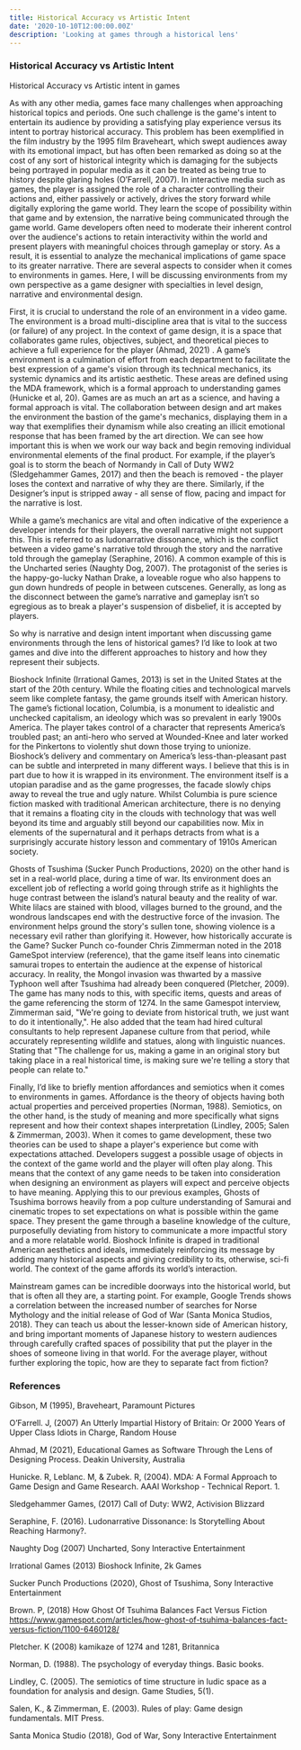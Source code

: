 ```yaml
---
title: Historical Accuracy vs Artistic Intent
date: '2020-10-10T12:00:00.00Z'
description: 'Looking at games through a historical lens'
---
```


### Historical Accuracy vs Artistic Intent
Historical Accuracy vs Artistic intent in games

As with any other media, games  face many challenges when approaching historical topics and periods. One such challenge is the game's intent to entertain its audience by providing a satisfying play experience versus its intent to portray historical accuracy. This problem has been exemplified in the film industry by the 1995 film Braveheart, which swept audiences away with its emotional impact, but has often been remarked as doing so at the cost of any sort of historical integrity which is damaging for the subjects being portrayed in popular media as it can be treated as being true to history despite glaring holes (O’Farrell, 2007). In interactive media such as games, the player is assigned the role of a character controlling their actions and, either passively or actively, drives the story forward while digitally exploring the game world. They learn the scope of possibility within that game and by extension, the narrative being communicated through the game world. Game developers often need to moderate their inherent control over the audience's actions to retain interactivity within the world and present players with meaningful choices through gameplay or story. As a result, it is essential to analyze the mechanical implications of game space to its greater narrative. There are several aspects to consider when it comes to environments in games. Here, I will be discussing environments from my own perspective as a game designer with specialties in level design, narrative and environmental design. 

First, it is crucial to understand the role of an environment in a video game. The environment is a broad multi-discipline area that is vital to the success (or failure) of any project. In the context of game design, it is a space that collaborates game rules, objectives, subject, and theoretical pieces to achieve a full experience for the player (Ahmad, 2021) . A game’s environment is a culmination of effort from each department to facilitate the best expression of a game's vision through its technical mechanics, its systemic dynamics and its artistic aesthetic. These areas are defined using the MDA framework, which is a formal approach to understanding games (Hunicke et al, 20). Games are as much an art as a science, and having a formal approach is vital. The collaboration between design and art makes the environment the bastion of the game's mechanics, displaying them in a way that exemplifies their dynamism while also creating an illicit emotional response that has been framed by the art direction. We can see how important this is when we work our way back and begin removing individual environmental elements of the final product. For example, if the player’s goal is to storm the beach of Normandy in Call of Duty WW2 (Sledgehammer Games, 2017) and then the beach is removed - the player loses the context and narrative of why they are there. Similarly, if the Designer’s input is stripped away - all sense of flow, pacing and impact for the narrative is lost.

While a game’s mechanics are vital and often indicative of the experience a developer intends for their players, the overall narrative might not support this. This is referred to as ludonarrative dissonance, which is the conflict between a video game's narrative told through the story and the narrative told through the gameplay (Seraphine, 2016). A common example of this is the Uncharted series (Naughty Dog, 2007). The protagonist of the series is the happy-go-lucky Nathan Drake, a loveable rogue who also happens to gun down hundreds of people in between cutscenes. Generally, as long as the disconnect between the game’s narrative and gameplay isn’t so egregious as to break a player's suspension of disbelief, it is accepted by players.

So why is narrative and design intent important when discussing game environments through the lens of historical games? I’d like to look at two games and dive into the different approaches to history and how they represent their subjects.

Bioshock Infinite (Irrational Games, 2013)  is set in the United States at the start of the 20th century. While the floating cities and technological marvels seem like complete fantasy, the game grounds itself with American history. The game’s fictional location, Columbia, is a monument to idealistic and unchecked capitalism, an ideology which was so prevalent in early 1900s America. The player takes control of a character that represents America’s troubled past; an anti-hero who served at Wounded-Knee and later worked for the Pinkertons to violently shut down those trying to unionize. Bioshock’s delivery and commentary on America’s less-than-pleasant past can be subtle and interpreted in many different ways. I believe that this is in part due to how it is wrapped in its environment. The environment itself is a utopian paradise and as the game progresses, the facade slowly chips away to reveal the true and ugly nature. Whilst Columbia is pure science fiction masked with traditional American architecture, there is no denying that it remains a floating city in the clouds with technology that was well beyond its time and arguably still beyond our capabilities now. Mix in elements of the supernatural and it perhaps detracts from what is a surprisingly accurate history lesson and commentary of 1910s American society. 

Ghosts of Tsushima (Sucker Punch Productions, 2020) on the other hand is set in a real-world place, during a time of war. Its environment does an excellent job of reflecting a world going through strife as it highlights the huge contrast between the island’s natural beauty and the reality of war. White lilacs are stained with blood, villages burned to the ground, and the wondrous landscapes end with the destructive force of the invasion. The environment helps ground the story's sullen tone, showing violence is a necessary evil rather than glorifying it. However, how historically accurate is the Game? Sucker Punch co-founder Chris Zimmerman noted in the 2018 GameSpot interview (reference), that the game itself leans into cinematic samurai tropes to entertain the audience at the expense of historical accuracy. In reality, the Mongol invasion was thwarted by a massive Typhoon well after Tsushima had already been conquered (Pletcher, 2009). The game has many nods to this, with specific items, quests and areas of the game referencing the storm of 1274. In the same Gamespot interview, Zimmerman said, "We're going to deviate from historical truth, we just want to do it intentionally,". He also added that the team had hired cultural consultants to help represent Japanese culture from that period, while accurately representing wildlife and statues, along with linguistic nuances. Stating that "The challenge for us, making a game in an original story but taking place in a real historical time, is making sure we're telling a story that people can relate to."

Finally, I’d like to briefly mention affordances and semiotics when it comes to environments in games. Affordance is the theory of objects having both actual properties and perceived properties (Norman, 1988). Semiotics, on the other hand, is the study of meaning and more specifically what signs represent and how their context shapes interpretation (Lindley, 2005; Salen & Zimmerman, 2003). When it comes to game development, these two theories can be used to shape a player's experience but come with expectations attached. Developers suggest a possible usage of objects in the context of the game world and the player will often play along. This means that the context of any game needs to be taken into consideration when designing an environment as players will expect and perceive objects to have meaning. Applying this to our previous examples, Ghosts of Tsushima borrows heavily from a pop culture understanding of Samurai and cinematic tropes to set expectations on what is possible within the game space. They present the game through a baseline knowledge of the culture, purposefully deviating from history to communicate a more impactful story and a more relatable world. Bioshock Infinite is draped in traditional American aesthetics and ideals, immediately reinforcing its message by adding many historical aspects and giving credibility to its, otherwise, sci-fi world. The context of the game affords its world’s interaction. 

Mainstream games can be incredible doorways into the historical world, but that is often all they are, a starting point. For example, Google Trends shows a correlation between the increased number of searches for Norse Mythology and the initial release of God of War (Santa Monica Studios, 2018). They can teach us about the lesser-known side of American history, and bring important moments of Japanese history to western audiences through carefully crafted spaces of possibility that put the player in the shoes of someone living in that world. For the average player, without further exploring the topic, how are they to separate fact from fiction?

### References

Gibson, M (1995), Braveheart, Paramount Pictures

O’Farrell. J, (2007) An Utterly Impartial History of Britain: Or 2000 Years of Upper Class Idiots in Charge, Random House

Ahmad, M (2021), Educational Games as Software Through the Lens of Designing Process. Deakin University, Australia

Hunicke. R, Leblanc. M, & Zubek. R, (2004). MDA: A Formal Approach to Game Design and Game Research. AAAI Workshop - Technical Report. 1. 

Sledgehammer Games, (2017) Call of Duty: WW2, Activision Blizzard

Seraphine, F. (2016). Ludonarrative Dissonance: Is Storytelling About Reaching Harmony?. 

Naughty Dog (2007) Uncharted, Sony Interactive Entertainment

Irrational Games (2013) Bioshock Infinite, 2k Games

Sucker Punch Productions (2020), Ghost of Tsushima, Sony Interactive Entertainment

Brown. P, (2018)  How Ghost Of Tsuhima Balances Fact Versus Fiction https://www.gamespot.com/articles/how-ghost-of-tsuhima-balances-fact-versus-fiction/1100-6460128/

Pletcher. K (2008) kamikaze of 1274 and 1281, Britannica

Norman, D. (1988). The psychology of everyday things. Basic books.

Lindley, C. (2005). The semiotics of time structure in ludic space as a foundation for analysis and design. Game Studies, 5(1).

Salen, K., & Zimmerman, E. (2003). Rules of play: Game design fundamentals. MIT Press.

Santa Monica Studio (2018), God of War, Sony Interactive Entertainment
